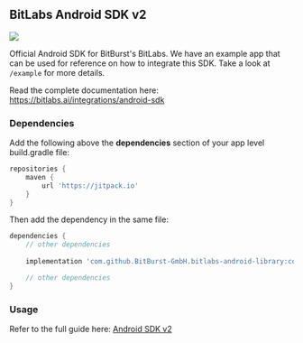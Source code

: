 ## BitLabs Android SDK v2

[![](https://jitpack.io/v/BitBurst-GmbH/bitlabs-android-library.svg)](https://jitpack.io/#BitBurst-GmbH/bitlabs-android-library)

Official Android SDK for BitBurst's BitLabs. We have an example app that can be used for
reference on how to integrate this SDK. Take a look at `/example` for more details.

Read the complete documentation here: https://bitlabs.ai/integrations/android-sdk

### Dependencies

Add the following above the __dependencies__ section of your app level build.gradle file:
``` Groovy
repositories {
    maven {
        url 'https://jitpack.io'
    }
}
```

Then add the dependency in the same file:
``` Groovy
dependencies {
    // other dependencies
    
    implementation 'com.github.BitBurst-GmbH.bitlabs-android-library:core:2.1.1'

    // other dependencies
}
```

### Usage

Refer to the full guide here: [Android SDK v2](https://developer.bitlabs.ai/docs/android-sdk-v2#initialising-the-sdk)
